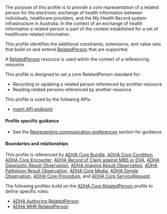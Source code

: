 The purpose of this profile is to provide a core representation of a related person for the electronic exchange of health information between individuals, healthcare providers, and the My Health Record system infrastructure in Australia.
In the context of an exchange of health information a related person is part of the context established for a set of healthcare-related information.

This profile identifies the additional constraints, extensions, and value sets that build on and extend [RelatedPerson](http://hl7.org/fhir/R4/relatedperson.html) that are supported.

A [RelatedPerson](http://hl7.org/fhir/R4/relatedperson.html) resource is used within the context of a referencing resource. 

This profile is designed to set a core RelatedPerson standard for:
* Recording or updating a related person referenced by another resource
* Reading related persons referenced by another resource

This profile is used by the following APIs:
* [insert API endpoint](StructureDefinition-TBD-1.html)
 

#### Profile specific guidance
- See the [Representing communication preferences](guidance.html#representing-communication-preferences) section for guidance


#### Boundaries and relationships
This profile is referenced by 
[ADHA Core Bundle](StructureDefinition-dh-bundle-core-1.html), 
[ADHA Core Condition](StructureDefinition-dh-condition-core-1.html), 
[ADHA Core Encounter](StructureDefinition-dh-encounter-core-1.html), 
[ADHA Record of Claim against MBS or DVA](StructureDefinition-dh-explanationofbenefit-medicare-mbs-1.html),
[ADHA Diagnostic Result Observation](StructureDefinition-dh-observation-diagnosticresult-1.html),
[ADHA Imaging Result Observation](StructureDefinition-dh-observation-diagnosticresult-imag-1.html),
[ADHA Pathology Result Observation](StructureDefinition-dh-observation-diagnosticresult-path-1.html),
[ADHA Core Media](StructureDefinition-dh-media-core-1.html), 
[ADHA Simple Observation](StructureDefinition-dh-observation-simple-1.html),
[ADHA Core Procedure](StructureDefinition-dh-procedure-core-1.html), and
[ADHA Core ServiceRequest](StructureDefinition-dh-servicerequest-core-1.html).

The following profiles build on the [ADHA Core RelatedPerson](StructureDefinition-dh-relatedperson-core-1.html) profile to define specific roles:
* [ADHA Authoring RelatedPerson](StructureDefinition-dh-relatedperson-author-1.html)
* [ADHA MHR RelatedPerson](StructureDefinition-dh-relatedperson-mhr-1.html)